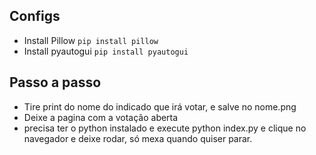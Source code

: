 
## Configs
- Install Pillow `pip install pillow`
- Install pyautogui `pip install pyautogui`

## Passo a passo
 - Tire print do nome do indicado que irá votar, e salve no nome.png
 - Deixe a pagina com a votação aberta
 - precisa ter o python instalado e execute python index.py e clique no navegador e deixe rodar, só mexa quando quiser parar.


